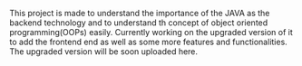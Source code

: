 This project is made to understand the importance of the JAVA as the backend technology and to understand th concept of object oriented programming(OOPs) easily.
Currently working on the upgraded version of it to add the frontend end as well as some more features and functionalities.
The upgraded version will be soon uploaded here.

